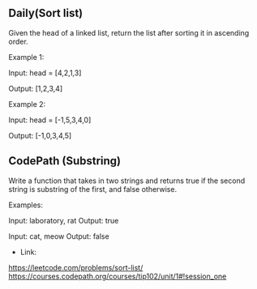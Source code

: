 ## Daily(Sort list)

Given the head of a linked list, return the list after sorting it in ascending order.

Example 1:

Input: head = [4,2,1,3]

Output: [1,2,3,4]

Example 2:


Input: head = [-1,5,3,4,0]

Output: [-1,0,3,4,5]

## CodePath (Substring)

Write a function that takes in two strings and returns true if the second string is substring of the first, and false otherwise. 

Examples:

Input: laboratory, rat
Output: true

Input: cat, meow
Output: false

* Link:

https://leetcode.com/problems/sort-list/
https://courses.codepath.org/courses/tip102/unit/1#!session_one